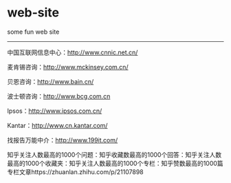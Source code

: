 # web-site
some fun web site
*********************************************
中国互联网信息中心：http://www.cnnic.net.cn/

麦肯锡咨询：http://www.mckinsey.com.cn/

贝恩咨询：http://www.bain.cn/

波士顿咨询：http://www.bcg.com.cn

Ipsos：http://www.ipsos.com.cn/

Kantar：http://www.cn.kantar.com/

找报告万能中介：http://www.199it.com/




知乎关注人数最高的1000个问题：知乎收藏数最高的1000个回答：知乎关注人数最高的1000个收藏夹：知乎关注人数最高的1000个专栏：知乎赞数最高的1000篇专栏文章https://zhuanlan.zhihu.com/p/21107898
